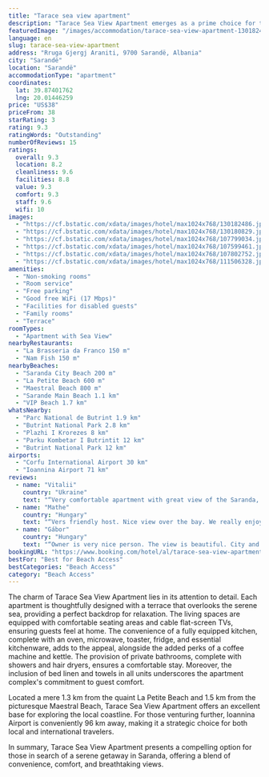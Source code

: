 ```yaml
---
title: "Tarace sea view apartment"
description: "Tarace Sea View Apartment emerges as a prime choice for travelers seeking comfort and convenience in Saranda."
featuredImage: "/images/accommodation/tarace-sea-view-apartment-130182486.jpg"
language: en
slug: tarace-sea-view-apartment
address: "Rruga Gjergj Araniti, 9700 Sarandë, Albania"
city: "Sarandë"
location: "Sarandë"
accommodationType: "apartment"
coordinates:
  lat: 39.87401762
  lng: 20.01446259
price: "US$38"
priceFrom: 38
starRating: 3
rating: 9.3
ratingWords: "Outstanding"
numberOfReviews: 15
ratings:
  overall: 9.3
  location: 8.2
  cleanliness: 9.6
  facilities: 8.8
  value: 9.3
  comfort: 9.3
  staff: 9.6
  wifi: 10
images:
  - "https://cf.bstatic.com/xdata/images/hotel/max1024x768/130182486.jpg?k=c73a8d588d3cee90458e3a6eba1cb288ae1e7409aac88ab4315360636ca88a54&o=&hp=1"
  - "https://cf.bstatic.com/xdata/images/hotel/max1024x768/130180829.jpg?k=028b31d00f65b4f0281a6a3d3161abb4b3e78c58c3d51cf6b6a94a89d85c1ddb&o=&hp=1"
  - "https://cf.bstatic.com/xdata/images/hotel/max1024x768/107799034.jpg?k=dbfc18d61200ccf5c037051f600969963baf4c64fb0236a4811071e1f905d280&o=&hp=1"
  - "https://cf.bstatic.com/xdata/images/hotel/max1024x768/107599461.jpg?k=2c24d9aa2d38839fbcbf9ea575ab6d65a6af73247d5d582be7d7a344f2c97a7b&o=&hp=1"
  - "https://cf.bstatic.com/xdata/images/hotel/max1024x768/107802752.jpg?k=be7eb239f80b4d4f1be2888daad4c8a49b5d68d46ee285ed81dd9e02562fe34b&o=&hp=1"
  - "https://cf.bstatic.com/xdata/images/hotel/max1024x768/111506328.jpg?k=a79529414bf441d1330471389784d17b6c3c4caec606c5a253e5c3cc6f156e0b&o=&hp=1"
amenities:
  - "Non-smoking rooms"
  - "Room service"
  - "Free parking"
  - "Good free WiFi (17 Mbps)"
  - "Facilities for disabled guests"
  - "Family rooms"
  - "Terrace"
roomTypes:
  - "Apartment with Sea View"
nearbyRestaurants:
  - "La Brasseria da Franco 150 m"
  - "Nam Fish 150 m"
nearbyBeaches:
  - "Saranda City Beach 200 m"
  - "La Petite Beach 600 m"
  - "Maestral Beach 800 m"
  - "Sarande Main Beach 1.1 km"
  - "VIP Beach 1.7 km"
whatsNearby:
  - "Parc National de Butrint 1.9 km"
  - "Butrint National Park 2.8 km"
  - "Plazhi I Krorezes 8 km"
  - "Parku Kombetar I Butrintit 12 km"
  - "Butrint National Park 12 km"
airports:
  - "Corfu International Airport 30 km"
  - "Ioannina Airport 71 km"
reviews:
  - name: "Vitalii"
    country: "Ukraine"
    text: "“Very comfortable apartment with great view of the Saranda, Corfu Island and the Ionian Sea. Very friendly and helpful owner!!!”"
  - name: "Mathe"
    country: "Hungary"
    text: "“Vers friendly host. Nice view over the bay. We really enjoyed our stay.Thank you”"
  - name: "Gábor"
    country: "Hungary"
    text: "“Owner is very nice person. The view is beautiful. City and some beach are fair close to the apartment. Easy to reach.”"
bookingURL: "https://www.booking.com/hotel/al/tarace-sea-view-apartment.en-gb.html?aid=8035640"
bestFor: "Best for Beach Access"
bestCategories: "Beach Access"
category: "Beach Access"
---
```


The charm of Tarace Sea View Apartment lies in its attention to detail. Each apartment is thoughtfully designed with a terrace that overlooks the serene sea, providing a perfect backdrop for relaxation. The living spaces are equipped with comfortable seating areas and cable flat-screen TVs, ensuring guests feel at home. The convenience of a fully equipped kitchen, complete with an oven, microwave, toaster, fridge, and essential kitchenware, adds to the appeal, alongside the added perks of a coffee machine and kettle. The provision of private bathrooms, complete with showers and hair dryers, ensures a comfortable stay. Moreover, the inclusion of bed linen and towels in all units underscores the apartment complex's commitment to guest comfort.

Located a mere 1.3 km from the quaint La Petite Beach and 1.5 km from the picturesque Maestral Beach, Tarace Sea View Apartment offers an excellent base for exploring the local coastline. For those venturing further, Ioannina Airport is conveniently 96 km away, making it a strategic choice for both local and international travelers.

In summary, Tarace Sea View Apartment presents a compelling option for those in search of a serene getaway in Saranda, offering a blend of convenience, comfort, and breathtaking views.